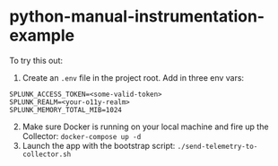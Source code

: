# python-manual-instrumentation-example

To try this out:
1. Create an `.env` file in the project root.  Add in three env vars:
```
SPLUNK_ACCESS_TOKEN=<some-valid-token>
SPLUNK_REALM=<your-o11y-realm>
SPLUNK_MEMORY_TOTAL_MIB=1024
```
2. Make sure Docker is running on your local machine and fire up the Collector: `docker-compose up -d`
3. Launch the app with the bootstrap script: `./send-telemetry-to-collector.sh`